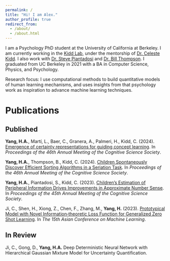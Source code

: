 ```yaml
---
permalink: /
title: "Hi! I am Alex."
author_profile: true
redirect_from: 
  - /about/
  - /about.html
---
```


I am a Psychology PhD student at the University of California at Berkeley. I am currently working in the [Kidd Lab](https://www.kiddlab.com/), under the mentorship of [Dr. Celeste Kidd](https://psychology.berkeley.edu/people/celeste-kidd). I also work with [Dr. Steve Piantadosi](http://colala.berkeley.edu/people/piantadosi/) and [Dr. Bill Thompson](https://billdthompson.github.io/). I graduated from UC Berkeley in 2021 with a BA in Computer Science, Physics, and Psychology.

Research focus: I use computational methods to build quantitative models of human learning mechanisms, and uses insights from that psychology work as inspiration to advance machine learning techniques.

# Publications
## Published

**Yang, H.A.**, Martí, L., Baer, C., Granera, A., Palmeri, H., Kidd, C. (2024). [Emergence of certainty representations for guiding concept learning](https://escholarship.org/uc/item/783678kv). In *Proceedings of the 46th Annual Meeting of the Cognitive Science Society*.

**Yang, H.A.**, Thompson, B., Kidd, C. (2024). [Children Spontaneously Discover Efficient Sorting Algorithms in a Seriation Task](https://escholarship.org/uc/item/7tj838s0). In *Proceedings of the 46th Annual Meeting of the Cognitive Science Society*.

**Yang, H.A.**, Piantadosi, S., Kidd, C. (2023). [Children’s Estimation of Peripheral Information Drives Improvements in Approximate Number Sense](https://escholarship.org/uc/item/783678kv). In *Proceedings of the 45th Annual Meeting of the Cognitive Science Society*.

Ji, C., Shen, H., Xiong, Z., Chen, F., Zhang, M., **Yang, H.** (2023). [Prototypical Model with Novel Information‑theoretic Loss Function for Generalized Zero Shot Learning](https://arxiv.org/abs/2112.03134). In *The 15th Asian Conference on Machine Learning*.

## In Review

Ji, C., Gong, D., **Yang, H.A.** Deep Deterministic Neural Network with Hierarchical Gaussian Mixture Model for Uncertainty Quantification.